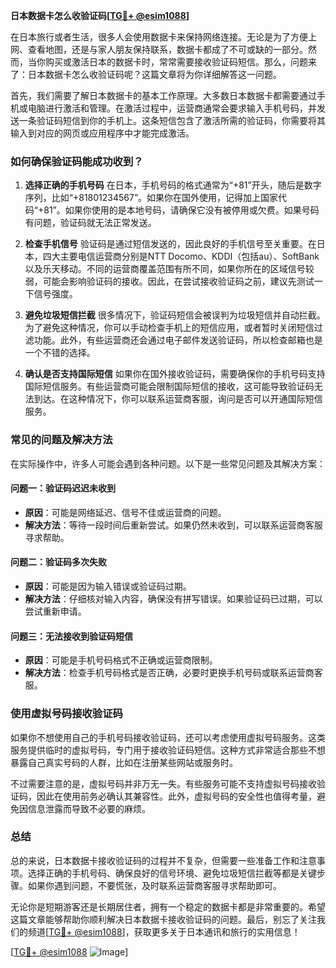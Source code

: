 **日本数据卡怎么收验证码[[TG💪+ @esim1088](https://t.me/s/esim1088)]**

在日本旅行或者生活，很多人会使用数据卡来保持网络连接。无论是为了方便上网、查看地图，还是与家人朋友保持联系，数据卡都成了不可或缺的一部分。然而，当你购买或激活日本的数据卡时，常常需要接收验证码短信。那么，问题来了：日本数据卡怎么收验证码呢？这篇文章将为你详细解答这一问题。

首先，我们需要了解日本数据卡的基本工作原理。大多数日本数据卡都需要通过手机或电脑进行激活和管理。在激活过程中，运营商通常会要求输入手机号码，并发送一条验证码短信到你的手机上。这条短信包含了激活所需的验证码，你需要将其输入到对应的网页或应用程序中才能完成激活。

### **如何确保验证码能成功收到？**

1. **选择正确的手机号码**
   在日本，手机号码的格式通常为“+81”开头，随后是数字序列，比如“+81801234567”。如果你在国外使用，记得加上国家代码“+81”。如果你使用的是本地号码，请确保它没有被停用或欠费。如果号码有问题，验证码就无法正常发送。

2. **检查手机信号**
   验证码是通过短信发送的，因此良好的手机信号至关重要。在日本，四大主要电信运营商分别是NTT Docomo、KDDI（包括au）、SoftBank以及乐天移动。不同的运营商覆盖范围有所不同，如果你所在的区域信号较弱，可能会影响验证码的接收。因此，在尝试接收验证码之前，建议先测试一下信号强度。

3. **避免垃圾短信拦截**
   很多情况下，验证码短信会被误判为垃圾短信并自动拦截。为了避免这种情况，你可以手动检查手机上的短信应用，或者暂时关闭短信过滤功能。此外，有些运营商还会通过电子邮件发送验证码，所以检查邮箱也是一个不错的选择。

4. **确认是否支持国际短信**
   如果你在国外接收验证码，需要确保你的手机号码支持国际短信服务。有些运营商可能会限制国际短信的接收，这可能导致验证码无法到达。在这种情况下，你可以联系运营商客服，询问是否可以开通国际短信服务。

### **常见的问题及解决方法**

在实际操作中，许多人可能会遇到各种问题。以下是一些常见问题及其解决方案：

#### **问题一：验证码迟迟未收到**
   - **原因**：可能是网络延迟、信号不佳或运营商的问题。
   - **解决方法**：等待一段时间后重新尝试。如果仍然未收到，可以联系运营商客服寻求帮助。

#### **问题二：验证码多次失败**
   - **原因**：可能是因为输入错误或验证码过期。
   - **解决方法**：仔细核对输入内容，确保没有拼写错误。如果验证码已过期，可以尝试重新申请。

#### **问题三：无法接收到验证码短信**
   - **原因**：可能是手机号码格式不正确或运营商限制。
   - **解决方法**：检查手机号码格式是否正确，必要时更换手机号码或联系运营商客服。

### **使用虚拟号码接收验证码**

如果你不想使用自己的手机号码接收验证码，还可以考虑使用虚拟号码服务。这类服务提供临时的虚拟号码，专门用于接收验证码短信。这种方式非常适合那些不想暴露自己真实号码的人群，比如在注册某些网站或服务时。

不过需要注意的是，虚拟号码并非万无一失。有些服务可能不支持虚拟号码接收验证码，因此在使用前务必确认其兼容性。此外，虚拟号码的安全性也值得考量，避免因信息泄露而导致不必要的麻烦。

### **总结**

总的来说，日本数据卡接收验证码的过程并不复杂，但需要一些准备工作和注意事项。选择正确的手机号码、确保良好的信号环境、避免垃圾短信拦截等都是关键步骤。如果你遇到问题，不要慌张，及时联系运营商客服寻求帮助即可。

无论你是短期游客还是长期居住者，拥有一个稳定的数据卡都是非常重要的。希望这篇文章能够帮助你顺利解决日本数据卡接收验证码的问题。最后，别忘了关注我们的频道[[TG💪+ @esim1088](https://t.me/s/esim1088)]，获取更多关于日本通讯和旅行的实用信息！

[[TG💪+ @esim1088](https://t.me/s/esim1088) ![Image](https://i.postimg.cc/4NQfJmqS/Snipaste-2025-05-13-00-14-12.png)]
